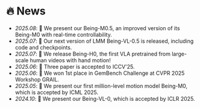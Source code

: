 # 🔥 News
- *2025.08*: 🎉 We present our Being-M0.5, an improved version of its Being-M0 with real-time controllability.
- *2025.07*: 🎉 Our next version of LMM Being-VL-0.5 is released, including code and checkpoints.
- *2025.07*: 🎉 We release Being-H0, the first VLA pretrained from large-scale human videos with hand motion!
- *2025.06*: 🎉 Three paper is accepted to ICCV'25.
- *2025.06*: 🎉 We won 1st place in GemBench Challenge at CVPR 2025 Workshop GRAIL.
- *2025.05*: 🎉 We present our first million-level motion model Being-M0, which is accepted by ICML 2025.
- *2024.10*: 🎉 We present our Being-VL-0, which is accepted by ICLR 2025.